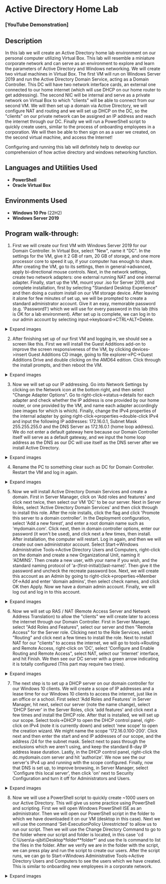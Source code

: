<h1>Active Directory Home Lab</h1>

 ### [YouTube Demonstration]

<h2>Description</h2>
In this lab we will create an Active Directory home lab environment on our personal computer utilizing Virtual Box. This lab will resemble a miniature corporate network and can serve as an environment to explore and learn the parameters of Active Directory and Windows networking.
We will create two virtual machines in Virtual Box. The first VM will run on Windows Server 2019 and run the Active Directory Domain Service, acting as a Domain Controller. This DC will have two network interface cards, an external one connected to our home internet (which will use DHCP on our home router to get addressing). The second NIC will be internal and serve as a private network on Virtual Box to which "clients" will be able to connect from our second VM. We will then set up a domain via Active Directory, we will configure NAT and routing and we will set up DHCP on the DC, so the "clients" on our private network can be assigned an IP address and reach the internet through our DC. Finally we will run a PowerShell script to quickly create users, similar to the process of onboarding employees in a corporation. We will then be able to then sign on as a user we created, on the second virtual machine, and access the Internet! 

Configuring and running this lab will definitely help to develop our comprehension of how active directory and windows networking function. 
<br />


<h2>Languages and Utilities Used</h2>

- <b>PowerShell</b> 
- <b>Oracle Virtual Box</b>

<h2>Environments Used </h2>

- <b>Windows 10 Pro</b> (22H2)
- <b>Windows Server 2019</b>

<h2>Program walk-through:</h2>

1. First we will create our first VM with Windows Server 2019 for our Domain Controller. In Virtual Box, select "New", name it "DC". In the settings for the VM, give it 2 GB of ram, 20 GB of storage, and one more processor core to speed it up, if your computer has enough to share. After creating the VM, go to its settings, then in general->advanced, apply bi-directional mouse controls. Next, in the network settings, create two network adapters: one external running NAT and one internal adapter. Finally, start up the VM, mount your .iso for Server 2019, and complete installation, first by selecting "Standard Desktop Experience" and then doing a custom install on our VM storage device. After leaving it alone for few minutes of set up, we will be prompted to create a standard administrator account. Give it an easy, memorable password (e.g. 'Password1') which we will use for every password in this lab (this is OK for a lab environment). After set up is complete, we can log in to our admin account by selecting input->keyboard->CTRL+ALT+Delete. <br/>

<details>

<summary>Expand images</summary>

<img src="https://i.imgur.com/fnPSNHN.png" height="80%" width="80%" />
<img src="https://i.imgur.com/48x4HJe.png" height="80%" width="80%" />
<img src="https://i.imgur.com/1NXEE7U.png" height="80%" width="80%" />
<img src="https://i.imgur.com/EWneNUG.png" height="80%" width="80%" />
<img src="https://i.imgur.com/sdeEgxn.png" height="80%" width="80%" />
<img src="https://i.imgur.com/LqrxpNo.png" height="80%" width="80%" />
<img src="https://i.imgur.com/Oo75jJz.png" height="80%" width="80%" />
<img src="https://i.imgur.com/SBw25Nx.png" height="80%" width="80%" />
<img src="https://i.imgur.com/U9jGN0I.png" height="80%" width="80%" />
<img src="https://i.imgur.com/LY7EV8S.png" height="80%" width="80%" />
<img src="https://i.imgur.com/NfqhYLB.png" height="80%" width="80%" />

</details>

2. After finishing set up of our first VM and logging in, we should see a screen like this. First we will install the Guest Additions add-on to improve the screen responsiveness of the VM, by clicking devices->insert Guest Additions CD image, going to file explorer->PC->Guest Additions Drive and double clicking on the AMD64 edition. Click through the install prompts, and then reboot the VM. <br/>

<details>

<summary>Expand images</summary>

<img src="https://i.imgur.com/vdBHKZT.png" height="80%" width="80%" />
<img src="https://i.imgur.com/NBvnJG8.png" height="80%" width="80%" />
<img src="https://i.imgur.com/HgC3qyY.png" height="80%" width="80%" />

</details>

3. Now we will set up our IP addressing. Go into Network Settings by clicking on the Network icon at the bottom right, and then select "Change Adapter Options". Go to right-click->status->details for each adapter and check whether the IP address is one provided by our home router, or one provided by the VM, and name each adapter accordingly (see images for which is which). Finally, change the IPv4 properties of the internal adapter by going right-click->properties->double-click IPv4 and input the following IP addresses: 172.16.0.1, Subnet Mask 255.255.255.0 and the DNS Server as 172.16.0.1 (home loop address). We do not enter a default gateway here because our Domain Controller itself will serve as a default gateway, and we input the home loop address as the DNS as our DC will use itself as the DNS server after we install Active Directory. <br/>

<details>

<summary>Expand images</summary>

<img src="https://i.imgur.com/qnmtxlm.png" height="80%" width="80%" />
<img src="https://i.imgur.com/XV9IN8e.png" height="80%" width="80%" />
<img src="https://i.imgur.com/pUQLApr.png" height="80%" width="80%" />
<img src="https://i.imgur.com/OEWMqIq.png" height="80%" width="80%" />
<img src="https://i.imgur.com/oVqRsYl.png" height="80%" width="80%" />

</details>

4. Rename the PC to something clear such as DC for Domain Controller. Restart the VM and log in again. <br/>

<details>
<summary>Expand images</summary>

<img src="https://i.imgur.com/bkJ8zsw.png" height="80%" width="80%" />

</details>

5. Now we will install Active Directory Domain Services and create a domain. First in Server Manager, click on 'Add roles and features' and click next twice, then select our VM 'DC' to be our server. Next in Server Roles, select 'Active Directory Domain Services' and then click through to install this role. After the role installs, click the flag and click 'Promote this server to a domain controller'. In the Deployment configuration, select 'Add a new forest', and enter a root domain name such as 'mydomain.com'. Click next, then in domain controller options, enter our password (it won't be used), and click next a few times, then install. After installation, the computer will restart. Log in again, and then we will create out own administrator account. Select Start->Windows Administrative Tools->Active Directory Users and Computers, right-click on the domain and create a new Organizational Unit, naming it 'ADMINS'. Then create a new user, with your name if you wish, and the standard naming protocol of 'a-(first-initial)(last-name)'. Then give it the password and uncheck the recreate password box. Next, we will create this account as an Admin by going to right-click->properties->Member Of->Add and enter 'domain admins', then select check names, and click OK then Apply. Now we have a domain admin account. Finally, we will log out and log in to this account. 

<details>

<summary>Expand images</summary>

<img src="https://i.imgur.com/EIX5l1i.png" height="80%" width="80%" />
<img src="https://i.imgur.com/ZNfHp68.jpg" height="80%" width="80%" />
<img src="https://i.imgur.com/vO0GrYq.jpg" height="80%" width="80%" />
<img src="https://i.imgur.com/5sJTalr.png" height="80%" width="80%" />
<img src="https://i.imgur.com/WXBDLkf.jpg" height="80%" width="80%" />
<img src="https://i.imgur.com/kV1fod1.jpg" height="80%" width="80%" />
<img src="https://i.imgur.com/vKHvYg4.jpg" height="80%" width="80%" />
<img src="https://i.imgur.com/X2aFb7z.jpg" height="80%" width="80%" />
<img src="https://i.imgur.com/gmkj3Wt.jpg" height="80%" width="80%" />
<img src="https://i.imgur.com/Cm1K418.jpg" height="80%" width="80%" />
<img src="https://i.imgur.com/mj4LTRQ.jpg" height="80%" width="80%" />
<img src="https://i.imgur.com/qBCSyd0.jpg" height="80%" width="80%" />
<img src="https://i.imgur.com/ebyzg14.jpg" height="80%" width="80%" />
<img src="https://i.imgur.com/VRwA6S7.jpg" height="80%" width="80%" />
<img src="https://i.imgur.com/y2BS9L8.jpg" height="80%" width="80%" />
<img src="https://i.imgur.com/4XfZ7mn.jpg" height="80%" width="80%" />
<img src="https://i.imgur.com/UtCfjWP.jpg" height="80%" width="80%" />
<img src="https://i.imgur.com/6WmOf5p.jpg" height="80%" width="80%" />
<img src="https://i.imgur.com/H1WdgW4.jpg" height="80%" width="80%" />

</details>


6. Now we will set up RAS / NAT (Remote Access Server and Network Address Translation) to allow the "clients" we will create later to access the internet through our Domain Controller. First in Server Manager, select "Add Roles and Features", select our server and then "Remote Access" for the Server role. Clicking next to the Role Services, select "Routing" and click next a few times to install the role. Next to install NAT for our "clients" to access the internet, we will go to tools->Routing and Remote Access, right-click on 'DC', select 'Configure and Enable Routing and Remote Access", select NAT, select our 'Internet' interface, and hit Finish. We then see our DC server with a green arrow indicating it is totally configured (This part may require two tries). 

<details>
 
 <summary>Expand images</summary>
 
<img src="https://i.imgur.com/I2vRgAV.jpg" height="80%" width="80%" />
 <img src="https://i.imgur.com/cAbvVE6.jpg" height="80%" width="80%" />
 <img src="https://i.imgur.com/5IEckbg.jpg" height="80%" width="80%" />
 <img src="https://i.imgur.com/POEQV0Y.jpg" height="80%" width="80%" />
 <img src="https://i.imgur.com/w9nnh9x.jpg" height="80%" width="80%" />
 <img src="https://i.imgur.com/atp3irY.jpg" height="80%" width="80%" />
 <img src="https://i.imgur.com/MUmrO9w.jpg" height="80%" width="80%" />
 <img src="https://i.imgur.com/W1ZHO1j.jpg" height="80%" width="80%" />
 
 </details>
 
7. The next step is to set up a DHCP server on our domain controller for our Windows 10 clients. We will create a scope of IP addresses and a lease time for our Windows 10 clients to access the internet, just like in an office or a school. First select 'Add Roles and Features' in Server Manager, hit next, select our server (note the name change), select 'DHCP Server' in the Server Roles, click 'add features' and click next a few times and install the DHCP role. After that is installed, we will set up our scope. Select tools->DHCP to open the DHCP control panel, right-click on IPv4 (note it is currently down) and select 'new scope' to open the creation wizard. We might name the scope '172.16.0.100-200'. Click next and then enter the start and end IP addresses of our scope, and the address /24 for the subnet mask. Select next to pass through the exclusions which we aren't using, and keep the standard 8-day IP address lease duration. Lastly, in the DHCP control panel, right-click the dc.mydomain.com server and hit 'authorize'. We now see the our server's IPv4 up and running with the scope configured. Finally, now that DNS is set up, to improve browsing, in Server Manager, select 'Configure this local server', then click 'on' next to Security Configuration and turn it off for Administrators and Users. 
 
 <details>
  
  <summary>Expand images</summary>
  
<img src="https://i.imgur.com/81P2MTl.jpg" height="80%" width="80%" />
  <img src="https://i.imgur.com/9foLi8d.jpg" height="80%" width="80%" />
  <img src="https://i.imgur.com/3i5JEOa.jpg" height="80%" width="80%" />
  <img src="https://i.imgur.com/e8Gp4Nr.jpg" height="80%" width="80%" />
  <img src="https://i.imgur.com/RRvffsC.jpg" height="80%" width="80%" />
  <img src="https://i.imgur.com/oHC7WC0.jpg" height="80%" width="80%" />
  <img src="https://i.imgur.com/1QrSC2F.jpg" height="80%" width="80%" />
  <img src="https://i.imgur.com/DAc9S7u.jpg" height="80%" width="80%" />
  <img src="https://i.imgur.com/lCJJnMQ.jpg" height="80%" width="80%" />
  <img src="https://i.imgur.com/PoAwyvL.jpg" height="80%" width="80%" />

 </details>
 
 8. Now we will use a PowerShell script to quickly create ~1000 users on our Active Directory. This will give us some practice using PowerShell and scripting. First we will open Windows PowerShell ISE as an administrator. Then we will open our PowerShell script in the folder to which we have downloaded it on our VM (desktop in this case). Next we will use the command 'Set-ExecutionPolicy Unrestricted' to allow us to run our script. Then we will use the Change Directory Command to go to the folder where our script and folder is located, in this case 'cd C:\Users\a-sjbit\Desktop\*folder*\*folder*' and use the ls command to list the files in the folder. After we verify we are in the folder with the script, we can press play and run the script to create our users. After the script runs, we can go to Start->Windows Administrative Tools->Active Directory Users and Computers to see the users which we have created. This is similar to onboarding new employees in a corporate network. 
 
 <details>
 
 <summary>Expand images</summary>
 
<img src="https://i.imgur.com/n4oiyEk.jpg" height="80%" width="80%" />
<img src="https://i.imgur.com/gaEPUrl.jpg" height="80%" width="80%" />
<img src="https://i.imgur.com/gYpP0Fi.jpg" height="80%" width="80%" />
<img src="https://i.imgur.com/HkMc39q.jpg" height="80%" width="80%" />
<img src="https://i.imgur.com/e3QGcjp.jpg" height="80%" width="80%" />
<img src="https://i.imgur.com/tLF1M7f.jpg" height="80%" width="80%" />

</details>

<br />
<br />

</p>

<!--
 ```diff
- text in red
+ text in green
! text in orange
# text in gray
@@ text in purple (and bold)@@
```
--!>

